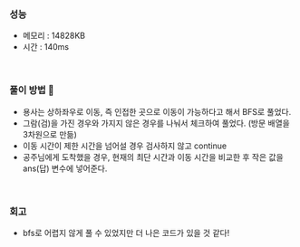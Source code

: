 ### 성능
- 메모리 : 14828KB
- 시간 : 140ms

<br/>

### 풀이 방법 👀 
- 용사는 상하좌우로 이동, 즉 인접한 곳으로 이동이 가능하다고 해서 BFS로 풀었다.
- 그람(검)을 가진 경우와 가지지 않은 경우를 나눠서 체크하여 풀었다. (방문 배열을 3차원으로 만듦)
- 이동 시간이 제한 시간을 넘어설 경우 검사하지 않고 continue
- 공주님에게 도착했을 경우, 현재의 최단 시간과 이동 시간을 비교한 후 작은 값을 ans(답) 변수에 넣어준다.  

<br/>

### 회고
- bfs로 어렵지 않게 풀 수 있었지만 더 나은 코드가 있을 것 같다! 
